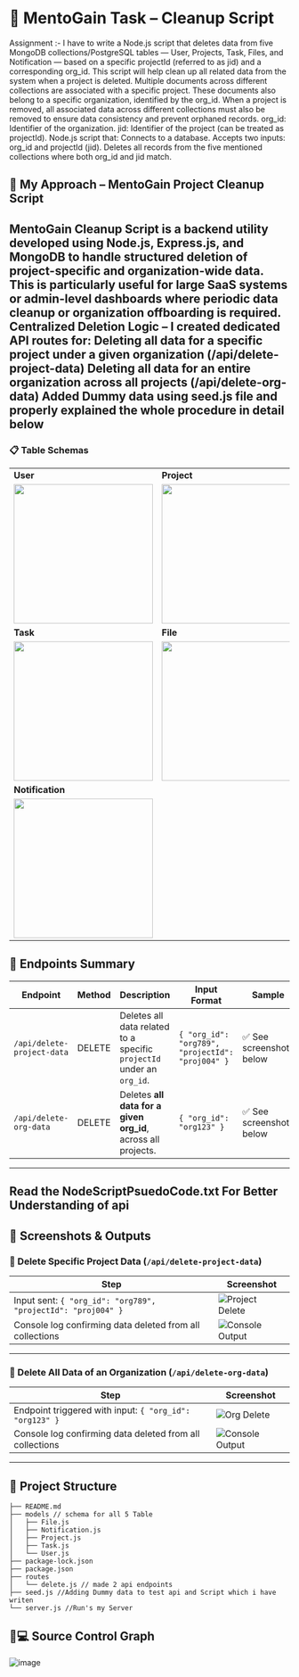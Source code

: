 # 🚀 MentoGain Task – Cleanup Script
Assignment :-
I  have  to write a Node.js script that deletes data from five MongoDB collections/PostgreSQL tables — User, Projects, Task, Files, and Notification — based on a specific projectId (referred to as jid) and a corresponding org_id. This script will help clean up all related data from the system when a project is deleted.
Multiple documents across different collections are associated with a specific project. These documents also belong to a specific organization, identified by the org_id. When a project is removed, all associated data across different collections must also be removed to ensure data consistency and prevent orphaned records.
org_id: Identifier of the organization.
jid: Identifier of the project (can be treated as projectId).
Node.js script that:
Connects to a  database.
Accepts two inputs: org_id and projectId (jid).
Deletes all records from the five mentioned collections where both org_id and jid match.
## 🧠 My Approach – MentoGain Project Cleanup Script
MentoGain Cleanup Script is a backend utility developed using Node.js, Express.js, and MongoDB to handle structured deletion of project-specific and organization-wide data. This is particularly useful for large SaaS systems or admin-level dashboards where periodic data cleanup or organization offboarding is required.
Centralized Deletion Logic – I created dedicated API routes for:
Deleting all data for a specific project under a given organization (/api/delete-project-data)
Deleting all data for an entire organization across all projects (/api/delete-org-data)
Added Dummy data using seed.js file and properly explained the whole procedure in detail below
---
<h3>📋 Table Schemas</h3>

<table>
  <tr>
    <td><strong>User</strong></td>
    <td><strong>Project</strong></td>
  </tr>
  <tr>
    <td><img src="https://github.com/user-attachments/assets/63ef60f9-0d7d-443f-94b3-d149458b7011" width="250"/></td>
    <td><img src="https://github.com/user-attachments/assets/fd2b4d97-6cd7-4714-afaf-4f0a3a6ff9f1" width="250"/></td>
  </tr>
  <tr>
    <td><strong>Task</strong></td>
    <td><strong>File</strong></td>
  </tr>
  <tr>
    <td><img src="https://github.com/user-attachments/assets/fc51a8c9-751b-4a2c-8603-fa99a8d003e3" width="250"/></td>
    <td><img src="https://github.com/user-attachments/assets/e030f541-2ecd-49af-baf7-3843009a3f8b" width="250"/></td>
  </tr>
  <tr>
    <td><strong>Notification</strong></td>
    <td></td>
  </tr>
  <tr>
    <td><img src="https://github.com/user-attachments/assets/93f89ebd-4f69-40e6-9ea9-74f362f74577"
 width="250"/></td>
    <td></td>
  </tr>
</table>


## 🔗 Endpoints Summary

| Endpoint | Method | Description | Input Format | Sample |
|---------|--------|-------------|--------------|--------|
| `/api/delete-project-data` | DELETE | Deletes all data related to a specific `projectId` under an `org_id`. | `{ "org_id": "org789", "projectId": "proj004" }` | ✅ See screenshots below |
| `/api/delete-org-data` | DELETE | Deletes **all data for a given org_id**, across all projects. | `{ "org_id": "org123" }` | ✅ See screenshots below |

---
## Read the NodeScriptPsuedoCode.txt For Better Understanding of api 

## 🧪 Screenshots & Outputs

### 📌 Delete Specific Project Data (`/api/delete-project-data`)
| Step | Screenshot |
|------|------------|
| Input sent: `{ "org_id": "org789", "projectId": "proj004" }` | ![Project Delete](https://github.com/user-attachments/assets/870116c7-460e-4424-a468-5de775dfc74c) |
| Console log confirming data deleted from all collections | ![Console Output](https://github.com/user-attachments/assets/b522b573-1693-423d-9e26-85cff7a2bcb2)


---

### 📌 Delete All Data of an Organization (`/api/delete-org-data`)
| Step | Screenshot |
|------|------------|
| Endpoint triggered with input: `{ "org_id": "org123" }` | ![Org Delete](https://github.com/user-attachments/assets/2d75e0fd-dffe-4983-9ad2-2baa3aff0260) |
| Console log confirming data deleted from all collections | ![Console Output](https://github.com/user-attachments/assets/612242ae-c8f4-4b32-95b2-a4dd1383ce44)
---

## 📂 **Project Structure**
```
├── README.md
├── models // schema for all 5 Table
│   ├── File.js
│   ├── Notification.js
│   ├── Project.js
│   ├── Task.js
│   └── User.js
├── package-lock.json
├── package.json
├── routes
│   └── delete.js // made 2 api endpoints
├── seed.js //Adding Dummy data to test api and Script which i have writen
└── server.js //Run's my Server

```
## 🐙💻 Source Control Graph 
![image](https://github.com/user-attachments/assets/3b4ac8a0-f1b0-4549-8222-acbb62bfa220)


